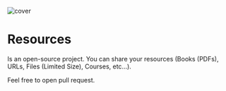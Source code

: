 ![cover](https://user-images.githubusercontent.com/5357529/204332967-033f1514-d373-4cdb-a600-b5d28c6a0dca.jpg)


# Resources
Is an open-source project. You can share your resources (Books (PDFs), URLs, Files (Limited Size), Courses, etc...).

Feel free to open pull request.

